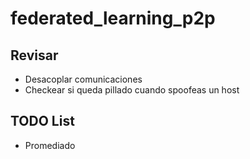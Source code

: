 # federated_learning_p2p

## Revisar

- Desacoplar comunicaciones
- Checkear si queda pillado cuando spoofeas un host

## TODO List

- Promediado
